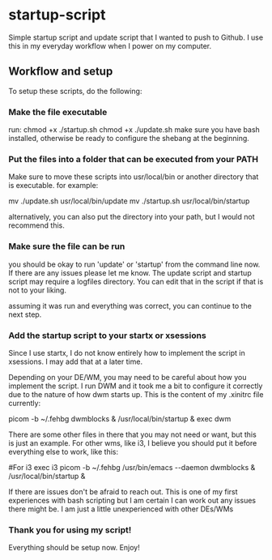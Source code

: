# startup-script
Simple startup script and update script that I wanted to push to Github. I use this in my everyday workflow when I power on my computer.

## Workflow and setup

To setup these scripts, do the following:

### Make the file executable
run: 
chmod +x ./startup.sh
chmod +x ./update.sh
make sure you have bash installed, otherwise be ready to configure the shebang at the beginning.


### Put the files into a folder that can be executed from your PATH
Make sure to move these scripts into usr/local/bin or another directory that is executable. for example:

mv ./update.sh usr/local/bin/update
mv ./startup.sh usr/local/bin/startup

alternatively, you can also put the directory into your path, but I would not recommend this.

### Make sure the file can be run
you should be okay to run 'update' or 'startup' from the command line now. If there are any issues please let me know.
The update script and startup script may require a logfiles directory. You can edit that in the script if that is not to your liking.

assuming it was run and everything was correct, you can continue to the next step.

### Add the startup script to your startx or xsessions
Since I use startx, I do not know entirely how to implement the script in xsessions. I may add that at a later time.

Depending on your DE/WM, you may need to be careful about how you implement the script. I run DWM and it took me a bit to configure it correctly due to the nature of how dwm starts up. This is the content of my .xinitrc file currently:

picom -b
~/.fehbg
dwmblocks &
/usr/local/bin/startup &
exec dwm

There are some other files in there that you may not need or want, but this is just an example. For other wms, like i3, I believe you should put it before everything else to work, like this:

#For i3
exec i3
picom -b
~/.fehbg
/usr/bin/emacs --daemon
dwmblocks &
/usr/local/bin/startup &

If there are issues don't be afraid to reach out. This is one of my first experiences with bash scripting but I am certain I can work out any issues there might be. I am just a little unexperienced with other DEs/WMs

### Thank you for using my script!
Everything should be setup now. Enjoy!

